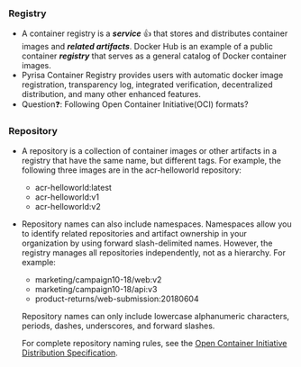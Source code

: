 ### Registry

- A container registry is a **_service_** 👍 that stores and distributes container images and **_related artifacts_**. Docker Hub is an example of a public container **_registry_** that serves as a general catalog of Docker container images. 
- Pyrisa Container Registry provides users with automatic docker image registration, transparency log, integrated verification, decentralized distribution, and many other enhanced features.
- Question❓: Following Open Container Initiative(OCI) formats?

### Repository
- A repository is a collection of container images or other artifacts in a registry that have the same name, but different tags. For example, the following three images are in the acr-helloworld repository:
  - acr-helloworld:latest
  - acr-helloworld:v1
  - acr-helloworld:v2
- Repository names can also include namespaces. Namespaces allow you to identify related repositories and artifact ownership in your organization by using forward slash-delimited names. However, the registry manages all repositories independently, not as a hierarchy. For example:
  - marketing/campaign10-18/web:v2
  - marketing/campaign10-18/api:v3
  - product-returns/web-submission:20180604
  
  Repository names can only include lowercase alphanumeric characters, periods, dashes, underscores, and forward slashes.

  For complete repository naming rules, see the [Open Container Initiative Distribution Specification](https://github.com/distribution/distribution/blob/main/docs/spec/api.md#overview).

